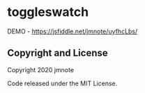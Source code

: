 # toggleswatch

DEMO - https://jsfiddle.net/jmnote/uyfhcLbs/

## Copyright and License

Copyright 2020 jmnote

Code released under the MIT License.
